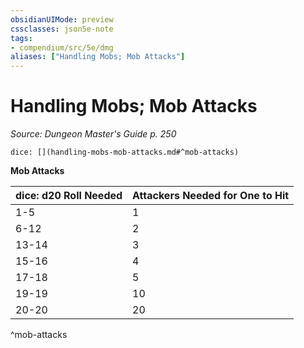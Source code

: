 ```yaml
---
obsidianUIMode: preview
cssclasses: json5e-note
tags:
- compendium/src/5e/dmg
aliases: ["Handling Mobs; Mob Attacks"]
---
```

# Handling Mobs; Mob Attacks
*Source: Dungeon Master's Guide p. 250* 

`dice: [](handling-mobs-mob-attacks.md#^mob-attacks)`

**Mob Attacks**

| dice: d20 Roll Needed | Attackers Needed for One to Hit |
|-----------------------|---------------------------------|
| 1-5 | 1 |
| 6-12 | 2 |
| 13-14 | 3 |
| 15-16 | 4 |
| 17-18 | 5 |
| 19-19 | 10 |
| 20-20 | 20 |
^mob-attacks